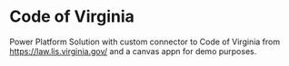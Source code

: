 # Code of Virginia
Power Platform Solution with custom connector to Code of Virginia from https://law.lis.virginia.gov/ and a canvas appn for demo purposes.
